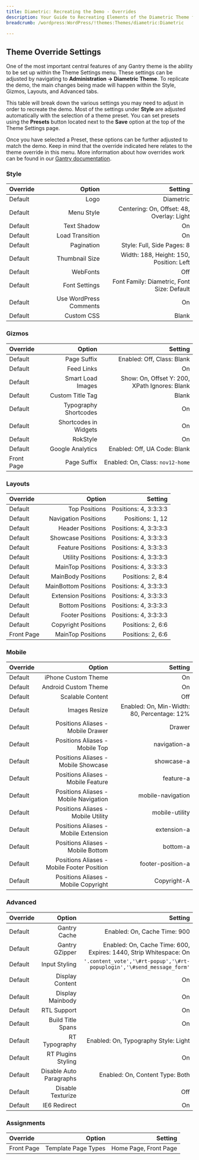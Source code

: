 ```yaml
---
title: Diametric: Recreating the Demo - Overrides
description: Your Guide to Recreating Elements of the Diametric Theme for WordPress
breadcrumb: /wordpress:WordPress/!themes:Themes/diametric:Diametric

---
```


Theme Override Settings
-----
One of the most important central features of any Gantry theme is the ability to be set up within the Theme Settings menu. These settings can be adjusted by navigating to **Administration -> Diametric Theme**. To replicate the demo, the main changes being made will happen within the Style, Gizmos, Layouts, and Advanced tabs. 

This table will break down the various settings you may need to adjust in order to recreate the demo. Most of the settings under **Style** are adjusted automatically with the selection of a theme preset. You can set presets using the **Presets** button located next to the **Save** option at the top of the Theme Settings page.

Once you have selected a Preset, these options can be further adjusted to match the demo. Keep in mind that the override indicated here relates to the theme override in this menu. More information about how overrides work can be found in our [Gantry documentation][override].

### Style
| Override |                 Option |                                    Setting |  
| :------- | ---------------------: | -----------------------------------------: |  
| Default  |                   Logo |                                  Diametric |  
| Default  |             Menu Style |  Centering: On, Offset: 48, Overlay: Light |  
| Default  |            Text Shadow |                                         On |  
| Default  |        Load Transition |                                         On |  
| Default  |             Pagination |                 Style: Full, Side Pages: 8 |  
| Default  |         Thumbnail Size |    Width: 188, Height: 150, Position: Left |  
| Default  |               WebFonts |                                        Off |  
| Default  |          Font Settings | Font Family: Diametric, Font Size: Default |  
| Default  | Use WordPress Comments |                                         On |  
| Default  |             Custom CSS |                                      Blank |  

### Gizmos
| Override   |                Option |                                       Setting |  
| :--------- | --------------------: | --------------------------------------------: |  
| Default    |           Page Suffix |                    Enabled: Off, Class: Blank |  
| Default    |            Feed Links |                                            On |  
| Default    |     Smart Load Images | Show: On, Offset Y: 200, XPath Ignores: Blank |  
| Default    |      Custom Title Tag |                                         Blank |  
| Default    | Typography Shortcodes |                                            On |  
| Default    | Shortcodes in Widgets |                                            On |  
| Default    |              RokStyle |                                            On |  
| Default    |      Google Analytics |                  Enabled: Off, UA Code: Blank |  
| Front Page |           Page Suffix |              Enabled: On, Class: `nov12-home` |  

### Layouts
| Override   |               Option |               Setting |  
| :--------- | -------------------: | --------------------: |  
| Default    |        Top Positions | Positions: 4, 3:3:3:3 |  
| Default    | Navigation Positions |      Positions: 1, 12 |  
| Default    |     Header Positions | Positions: 4, 3:3:3:3 |  
| Default    |   Showcase Positions | Positions: 4, 3:3:3:3 |  
| Default    |    Feature Positions | Positions: 4, 3:3:3:3 |  
| Default    |    Utility Positions | Positions: 4, 3:3:3:3 |  
| Default    |    MainTop Positions | Positions: 4, 3:3:3:3 |  
| Default    |   MainBody Positions |     Positions: 2, 8:4 |  
| Default    | MainBottom Positions | Positions: 4, 3:3:3:3 |  
| Default    |  Extension Positions | Positions: 4, 3:3:3:3 |  
| Default    |     Bottom Positions | Positions: 4, 3:3:3:3 |  
| Default    |     Footer Positions | Positions: 4, 3:3:3:3 |  
| Default    |  Copyright Positions |     Positions: 2, 6:6 |  
| Front Page |    MainTop Positions |     Positions: 2, 6:6 |  

### Mobile
| Override |                                     Option |                                     Setting |  
| :------- | -----------------------------------------: | ------------------------------------------: |  
| Default  |                        iPhone Custom Theme |                                          On |  
| Default  |                       Android Custom Theme |                                          On |  
| Default  |                           Scalable Content |                                         Off |  
| Default  |                              Images Resize | Enabled: On, Min-Width: 80, Percentage: 12% |  
| Default  |          Positions Aliases - Mobile Drawer |                                      Drawer |  
| Default  |             Positions Aliases - Mobile Top |                                navigation-a |  
| Default  |        Positions Aliases - Mobile Showcase |                                  showcase-a |  
| Default  |         Positions Aliases - Mobile Feature |                                   feature-a |  
| Default  |      Positions Aliases - Mobile Navigation |                           mobile-navigation |  
| Default  |         Positions Aliases - Mobile Utility |                              mobile-utility |  
| Default  |       Positions Aliases - Mobile Extension |                                 extension-a |  
| Default  |          Positions Aliases - Mobile Bottom |                                    bottom-a |  
| Default  | Positions Aliases - Mobile Footer Position |                           footer-position-a |  
| Default  |       Positions Aliases - Mobile Copyright |                                 Copyright-A |  

### Advanced
| Override |                  Option |                                                                Setting |  
| :------- | ----------------------: | ---------------------------------------------------------------------: |  
| Default  |            Gantry Cache |                                           Enabled: On, Cache Time: 900 |  
| Default  |          Gantry GZipper |      Enabled: On, Cache Time: 600, Expires: 1440, Strip Whitespace: On |  
| Default  |           Input Styling | `'.content_vote','\#rt-popup','\#rt-popuplogin','\#send_message_form'` |  
| Default  |         Display Content |                                                                     On |  
| Default  |        Display Mainbody |                                                                     On |  
| Default  |             RTL Support |                                                                     On |  
| Default  |       Build Title Spans |                                                                     On |  
| Default  |           RT Typography |                                   Enabled: On, Typography Style: Light |  
| Default  |      RT Plugins Styling |                                                                     On |  
| Default  | Disable Auto Paragraphs |                                        Enabled: On, Content Type: Both |  
| Default  |       Disable Texturize |                                                                    Off |  
| Default  |            IE6 Redirect |                                                                     On |  

### Assignments
| Override   |              Option |               Setting |  
| :--------- | ------------------: | --------------------: |  
| Front Page | Template Page Types | Home Page, Front Page |  

[override]: http://gantry-framework.org/documentation/wordpress/configure/